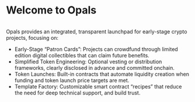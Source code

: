 # Welcome to Opals

<figure><img src=".gitbook/assets/Screenshot 2025-01-30 at 12.58.47 PM.png" alt=""><figcaption></figcaption></figure>

Opals provides an integrated, transparent launchpad for early-stage crypto projects, focusing on:

* Early-Stage “Patron Cards”: Projects can crowdfund through limited edition digital collectibles that can claim future benefits.
* Simplified Token Engineering: Optional vesting or distribution frameworks, clearly disclosed in advance and committed onchain.
* Token Launches: Built-in contracts that automate liquidity creation when funding and token launch price targets are met.
* Template Factory: Customizable smart contract “recipes” that reduce the need for deep technical support, and build trust.&#x20;

